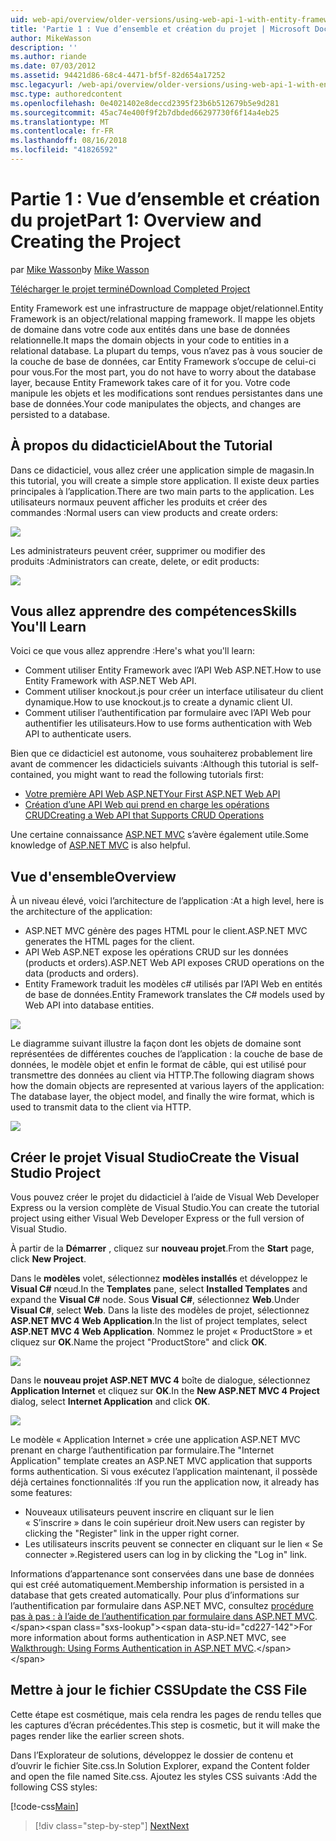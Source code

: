 ```yaml
---
uid: web-api/overview/older-versions/using-web-api-1-with-entity-framework-5/using-web-api-with-entity-framework-part-1
title: 'Partie 1 : Vue d’ensemble et création du projet | Microsoft Docs'
author: MikeWasson
description: ''
ms.author: riande
ms.date: 07/03/2012
ms.assetid: 94421d86-68c4-4471-bf5f-82d654a17252
msc.legacyurl: /web-api/overview/older-versions/using-web-api-1-with-entity-framework-5/using-web-api-with-entity-framework-part-1
msc.type: authoredcontent
ms.openlocfilehash: 0e4021402e8deccd2395f23b6b512679b5e9d281
ms.sourcegitcommit: 45ac74e400f9f2b7dbded66297730f6f14a4eb25
ms.translationtype: MT
ms.contentlocale: fr-FR
ms.lasthandoff: 08/16/2018
ms.locfileid: "41826592"
---
```

<a name="part-1-overview-and-creating-the-project"></a><span data-ttu-id="cd227-102">Partie 1 : Vue d’ensemble et création du projet</span><span class="sxs-lookup"><span data-stu-id="cd227-102">Part 1: Overview and Creating the Project</span></span>
====================
<span data-ttu-id="cd227-103">par [Mike Wasson](https://github.com/MikeWasson)</span><span class="sxs-lookup"><span data-stu-id="cd227-103">by [Mike Wasson](https://github.com/MikeWasson)</span></span>

[<span data-ttu-id="cd227-104">Télécharger le projet terminé</span><span class="sxs-lookup"><span data-stu-id="cd227-104">Download Completed Project</span></span>](http://code.msdn.microsoft.com/ASP-NET-Web-API-with-afa30545)

<span data-ttu-id="cd227-105">Entity Framework est une infrastructure de mappage objet/relationnel.</span><span class="sxs-lookup"><span data-stu-id="cd227-105">Entity Framework is an object/relational mapping framework.</span></span> <span data-ttu-id="cd227-106">Il mappe les objets de domaine dans votre code aux entités dans une base de données relationnelle.</span><span class="sxs-lookup"><span data-stu-id="cd227-106">It maps the domain objects in your code to entities in a relational database.</span></span> <span data-ttu-id="cd227-107">La plupart du temps, vous n’avez pas à vous soucier de la couche de base de données, car Entity Framework s’occupe de celui-ci pour vous.</span><span class="sxs-lookup"><span data-stu-id="cd227-107">For the most part, you do not have to worry about the database layer, because Entity Framework takes care of it for you.</span></span> <span data-ttu-id="cd227-108">Votre code manipule les objets et les modifications sont rendues persistantes dans une base de données.</span><span class="sxs-lookup"><span data-stu-id="cd227-108">Your code manipulates the objects, and changes are persisted to a database.</span></span>

## <a name="about-the-tutorial"></a><span data-ttu-id="cd227-109">À propos du didacticiel</span><span class="sxs-lookup"><span data-stu-id="cd227-109">About the Tutorial</span></span>

<span data-ttu-id="cd227-110">Dans ce didacticiel, vous allez créer une application simple de magasin.</span><span class="sxs-lookup"><span data-stu-id="cd227-110">In this tutorial, you will create a simple store application.</span></span> <span data-ttu-id="cd227-111">Il existe deux parties principales à l’application.</span><span class="sxs-lookup"><span data-stu-id="cd227-111">There are two main parts to the application.</span></span> <span data-ttu-id="cd227-112">Les utilisateurs normaux peuvent afficher les produits et créer des commandes :</span><span class="sxs-lookup"><span data-stu-id="cd227-112">Normal users can view products and create orders:</span></span>

![](using-web-api-with-entity-framework-part-1/_static/image1.png)

<span data-ttu-id="cd227-113">Les administrateurs peuvent créer, supprimer ou modifier des produits :</span><span class="sxs-lookup"><span data-stu-id="cd227-113">Administrators can create, delete, or edit products:</span></span>

![](using-web-api-with-entity-framework-part-1/_static/image2.png)

## <a name="skills-youll-learn"></a><span data-ttu-id="cd227-114">Vous allez apprendre des compétences</span><span class="sxs-lookup"><span data-stu-id="cd227-114">Skills You'll Learn</span></span>

<span data-ttu-id="cd227-115">Voici ce que vous allez apprendre :</span><span class="sxs-lookup"><span data-stu-id="cd227-115">Here's what you'll learn:</span></span>

- <span data-ttu-id="cd227-116">Comment utiliser Entity Framework avec l’API Web ASP.NET.</span><span class="sxs-lookup"><span data-stu-id="cd227-116">How to use Entity Framework with ASP.NET Web API.</span></span>
- <span data-ttu-id="cd227-117">Comment utiliser knockout.js pour créer un interface utilisateur du client dynamique.</span><span class="sxs-lookup"><span data-stu-id="cd227-117">How to use knockout.js to create a dynamic client UI.</span></span>
- <span data-ttu-id="cd227-118">Comment utiliser l’authentification par formulaire avec l’API Web pour authentifier les utilisateurs.</span><span class="sxs-lookup"><span data-stu-id="cd227-118">How to use forms authentication with Web API to authenticate users.</span></span>

<span data-ttu-id="cd227-119">Bien que ce didacticiel est autonome, vous souhaiterez probablement lire avant de commencer les didacticiels suivants :</span><span class="sxs-lookup"><span data-stu-id="cd227-119">Although this tutorial is self-contained, you might want to read the following tutorials first:</span></span>

- [<span data-ttu-id="cd227-120">Votre première API Web ASP.NET</span><span class="sxs-lookup"><span data-stu-id="cd227-120">Your First ASP.NET Web API</span></span>](../../getting-started-with-aspnet-web-api/tutorial-your-first-web-api.md)
- [<span data-ttu-id="cd227-121">Création d’une API Web qui prend en charge les opérations CRUD</span><span class="sxs-lookup"><span data-stu-id="cd227-121">Creating a Web API that Supports CRUD Operations</span></span>](../creating-a-web-api-that-supports-crud-operations.md)

<span data-ttu-id="cd227-122">Une certaine connaissance [ASP.NET MVC](../../../../mvc/index.md) s’avère également utile.</span><span class="sxs-lookup"><span data-stu-id="cd227-122">Some knowledge of [ASP.NET MVC](../../../../mvc/index.md) is also helpful.</span></span>

## <a name="overview"></a><span data-ttu-id="cd227-123">Vue d'ensemble</span><span class="sxs-lookup"><span data-stu-id="cd227-123">Overview</span></span>

<span data-ttu-id="cd227-124">À un niveau élevé, voici l’architecture de l’application :</span><span class="sxs-lookup"><span data-stu-id="cd227-124">At a high level, here is the architecture of the application:</span></span>

- <span data-ttu-id="cd227-125">ASP.NET MVC génère des pages HTML pour le client.</span><span class="sxs-lookup"><span data-stu-id="cd227-125">ASP.NET MVC generates the HTML pages for the client.</span></span>
- <span data-ttu-id="cd227-126">API Web ASP.NET expose les opérations CRUD sur les données (products et orders).</span><span class="sxs-lookup"><span data-stu-id="cd227-126">ASP.NET Web API exposes CRUD operations on the data (products and orders).</span></span>
- <span data-ttu-id="cd227-127">Entity Framework traduit les modèles c# utilisés par l’API Web en entités de base de données.</span><span class="sxs-lookup"><span data-stu-id="cd227-127">Entity Framework translates the C# models used by Web API into database entities.</span></span>

![](using-web-api-with-entity-framework-part-1/_static/image3.png)

<span data-ttu-id="cd227-128">Le diagramme suivant illustre la façon dont les objets de domaine sont représentées de différentes couches de l’application : la couche de base de données, le modèle objet et enfin le format de câble, qui est utilisé pour transmettre des données au client via HTTP.</span><span class="sxs-lookup"><span data-stu-id="cd227-128">The following diagram shows how the domain objects are represented at various layers of the application: The database layer, the object model, and finally the wire format, which is used to transmit data to the client via HTTP.</span></span>

![](using-web-api-with-entity-framework-part-1/_static/image4.png)

## <a name="create-the-visual-studio-project"></a><span data-ttu-id="cd227-129">Créer le projet Visual Studio</span><span class="sxs-lookup"><span data-stu-id="cd227-129">Create the Visual Studio Project</span></span>

<span data-ttu-id="cd227-130">Vous pouvez créer le projet du didacticiel à l’aide de Visual Web Developer Express ou la version complète de Visual Studio.</span><span class="sxs-lookup"><span data-stu-id="cd227-130">You can create the tutorial project using either Visual Web Developer Express or the full version of Visual Studio.</span></span>

<span data-ttu-id="cd227-131">À partir de la **Démarrer** , cliquez sur **nouveau projet**.</span><span class="sxs-lookup"><span data-stu-id="cd227-131">From the **Start** page, click **New Project**.</span></span>

<span data-ttu-id="cd227-132">Dans le **modèles** volet, sélectionnez **modèles installés** et développez le **Visual C#** nœud.</span><span class="sxs-lookup"><span data-stu-id="cd227-132">In the **Templates** pane, select **Installed Templates** and expand the **Visual C#** node.</span></span> <span data-ttu-id="cd227-133">Sous **Visual C#**, sélectionnez **Web**.</span><span class="sxs-lookup"><span data-stu-id="cd227-133">Under **Visual C#**, select **Web**.</span></span> <span data-ttu-id="cd227-134">Dans la liste des modèles de projet, sélectionnez **ASP.NET MVC 4 Web Application**.</span><span class="sxs-lookup"><span data-stu-id="cd227-134">In the list of project templates, select **ASP.NET MVC 4 Web Application**.</span></span> <span data-ttu-id="cd227-135">Nommez le projet « ProductStore » et cliquez sur **OK**.</span><span class="sxs-lookup"><span data-stu-id="cd227-135">Name the project "ProductStore" and click **OK**.</span></span>

![](using-web-api-with-entity-framework-part-1/_static/image5.png)

<span data-ttu-id="cd227-136">Dans le **nouveau projet ASP.NET MVC 4** boîte de dialogue, sélectionnez **Application Internet** et cliquez sur **OK**.</span><span class="sxs-lookup"><span data-stu-id="cd227-136">In the **New ASP.NET MVC 4 Project** dialog, select **Internet Application** and click **OK**.</span></span>

![](using-web-api-with-entity-framework-part-1/_static/image6.png)

<span data-ttu-id="cd227-137">Le modèle « Application Internet » crée une application ASP.NET MVC prenant en charge l’authentification par formulaire.</span><span class="sxs-lookup"><span data-stu-id="cd227-137">The "Internet Application" template creates an ASP.NET MVC application that supports forms authentication.</span></span> <span data-ttu-id="cd227-138">Si vous exécutez l’application maintenant, il possède déjà certaines fonctionnalités :</span><span class="sxs-lookup"><span data-stu-id="cd227-138">If you run the application now, it already has some features:</span></span>

- <span data-ttu-id="cd227-139">Nouveaux utilisateurs peuvent inscrire en cliquant sur le lien « S’inscrire » dans le coin supérieur droit.</span><span class="sxs-lookup"><span data-stu-id="cd227-139">New users can register by clicking the "Register" link in the upper right corner.</span></span>
- <span data-ttu-id="cd227-140">Les utilisateurs inscrits peuvent se connecter en cliquant sur le lien « Se connecter ».</span><span class="sxs-lookup"><span data-stu-id="cd227-140">Registered users can log in by clicking the "Log in" link.</span></span>

<span data-ttu-id="cd227-141">Informations d’appartenance sont conservées dans une base de données qui est créé automatiquement.</span><span class="sxs-lookup"><span data-stu-id="cd227-141">Membership information is persisted in a database that gets created automatically.</span></span> <span data-ttu-id="cd227-142">Pour plus d’informations sur l’authentification par formulaire dans ASP.NET MVC, consultez [procédure pas à pas : à l’aide de l’authentification par formulaire dans ASP.NET MVC](https://msdn.microsoft.com/library/ff398049(VS.98).aspx).</span><span class="sxs-lookup"><span data-stu-id="cd227-142">For more information about forms authentication in ASP.NET MVC, see [Walkthrough: Using Forms Authentication in ASP.NET MVC](https://msdn.microsoft.com/library/ff398049(VS.98).aspx).</span></span>

## <a name="update-the-css-file"></a><span data-ttu-id="cd227-143">Mettre à jour le fichier CSS</span><span class="sxs-lookup"><span data-stu-id="cd227-143">Update the CSS File</span></span>

<span data-ttu-id="cd227-144">Cette étape est cosmétique, mais cela rendra les pages de rendu telles que les captures d’écran précédentes.</span><span class="sxs-lookup"><span data-stu-id="cd227-144">This step is cosmetic, but it will make the pages render like the earlier screen shots.</span></span>

<span data-ttu-id="cd227-145">Dans l’Explorateur de solutions, développez le dossier de contenu et d’ouvrir le fichier Site.css.</span><span class="sxs-lookup"><span data-stu-id="cd227-145">In Solution Explorer, expand the Content folder and open the file named Site.css.</span></span> <span data-ttu-id="cd227-146">Ajoutez les styles CSS suivants :</span><span class="sxs-lookup"><span data-stu-id="cd227-146">Add the following CSS styles:</span></span>

[!code-css[Main](using-web-api-with-entity-framework-part-1/samples/sample1.css)]

> [!div class="step-by-step"]
> [<span data-ttu-id="cd227-147">Next</span><span class="sxs-lookup"><span data-stu-id="cd227-147">Next</span></span>](using-web-api-with-entity-framework-part-2.md)
